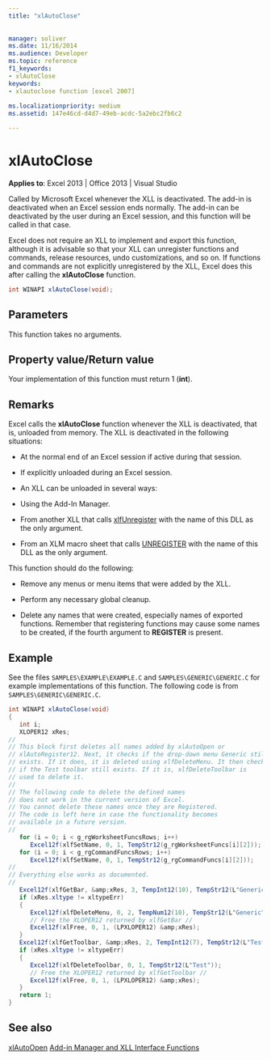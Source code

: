 ```yaml
---
title: "xlAutoClose"
 
 
manager: soliver
ms.date: 11/16/2014
ms.audience: Developer
ms.topic: reference
f1_keywords:
- xlAutoClose
keywords:
- xlautoclose function [excel 2007]
 
ms.localizationpriority: medium
ms.assetid: 147e46cd-d4d7-49eb-acdc-5a2ebc2fb6c2

---
```


# xlAutoClose

 **Applies to**: Excel 2013 | Office 2013 | Visual Studio
  
Called by Microsoft Excel whenever the XLL is deactivated. The add-in is deactivated when an Excel session ends normally. The add-in can be deactivated by the user during an Excel session, and this function will be called in that case.
  
Excel does not require an XLL to implement and export this function, although it is advisable so that your XLL can unregister functions and commands, release resources, undo customizations, and so on. If functions and commands are not explicitly unregistered by the XLL, Excel does this after calling the **xlAutoClose** function.
  
```cs
int WINAPI xlAutoClose(void);
```

## Parameters

This function takes no arguments.
  
## Property value/Return value

Your implementation of this function must return 1 (**int**).
  
## Remarks

Excel calls the **xlAutoClose** function whenever the XLL is deactivated, that is, unloaded from memory. The XLL is deactivated in the following situations:
  
- At the normal end of an Excel session if active during that session.

- If explicitly unloaded during an Excel session.

- An XLL can be unloaded in several ways:

- Using the Add-In Manager.

- From another XLL that calls [xlfUnregister](xlfunregister-form-1.md) with the name of this DLL as the only argument.

- From an XLM macro sheet that calls [UNREGISTER](xlfunregister-form-1.md) with the name of this DLL as the only argument.

This function should do the following:
  
- Remove any menus or menu items that were added by the XLL.

- Perform any necessary global cleanup.

- Delete any names that were created, especially names of exported functions. Remember that registering functions may cause some names to be created, if the fourth argument to **REGISTER** is present.

## Example

See the files `SAMPLES\EXAMPLE\EXAMPLE.C` and `SAMPLES\GENERIC\GENERIC.C` for example implementations of this function. The following code is from `SAMPLES\GENERIC\GENERIC.C`.
  
```cs
int WINAPI xlAutoClose(void)
{
   int i;
   XLOPER12 xRes;
//
// This block first deletes all names added by xlAutoOpen or
// xlAutoRegister12. Next, it checks if the drop-down menu Generic still
// exists. If it does, it is deleted using xlfDeleteMenu. It then checks
// if the Test toolbar still exists. If it is, xlfDeleteToolbar is
// used to delete it.
//
// The following code to delete the defined names
// does not work in the current version of Excel. 
// You cannot delete these names once they are Registered.
// The code is left here in case the functionality becomes 
// available in a future version.
//
   for (i = 0; i < g_rgWorksheetFuncsRows; i++)
      Excel12f(xlfSetName, 0, 1, TempStr12(g_rgWorksheetFuncs[i][2]));
   for (i = 0; i < g_rgCommandFuncsRows; i++)
      Excel12f(xlfSetName, 0, 1, TempStr12(g_rgCommandFuncs[i][2]));
//
// Everything else works as documented.
//
   Excel12f(xlfGetBar, &amp;xRes, 3, TempInt12(10), TempStr12(L"Generic"), TempInt12(0));
   if (xRes.xltype != xltypeErr)
   {
      Excel12f(xlfDeleteMenu, 0, 2, TempNum12(10), TempStr12(L"Generic"));
      // Free the XLOPER12 returned by xlfGetBar //
      Excel12f(xlFree, 0, 1, (LPXLOPER12) &amp;xRes);
   }
   Excel12f(xlfGetToolbar, &amp;xRes, 2, TempInt12(7), TempStr12(L"Test"));
   if (xRes.xltype != xltypeErr)
   {
      Excel12f(xlfDeleteToolbar, 0, 1, TempStr12(L"Test"));
      // Free the XLOPER12 returned by xlfGetToolbar //
      Excel12f(xlFree, 0, 1, (LPXLOPER12) &amp;xRes);
   }
   return 1;
}
```

## See also

[xlAutoOpen](xlautoopen.md)
[Add-in Manager and XLL Interface Functions](add-in-manager-and-xll-interface-functions.md)
